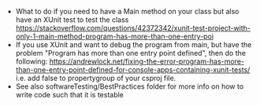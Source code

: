 
- What to do if you need to have a Main method on your class but also have an XUnit test to test the class
https://stackoverflow.com/questions/42372342/xunit-test-project-with-only-1-main-method-program-has-more-than-one-entry-poi
 - If you use XUnit and want to debug the program from main, but have the problem "Program has more than one entry point defined", then do the following: https://andrewlock.net/fixing-the-error-program-has-more-than-one-entry-point-defined-for-console-apps-containing-xunit-tests/ i.e. add <GenerateProgramFile>false</GenerateProgramFile> to propertygroup of your csproj file.
 - See also softwareTesting/BestPractices folder for more info on how to write code such that it is testable
